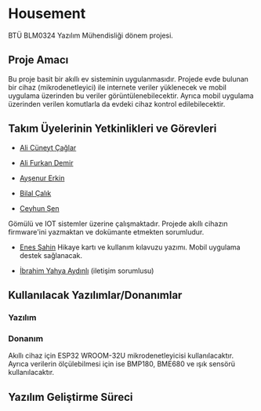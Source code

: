 # Housement

BTÜ BLM0324 Yazılım Mühendisliği dönem projesi.

## Proje Amacı

Bu proje basit bir akıllı ev sisteminin uygulanmasıdır. Projede evde bulunan bir cihaz (mikrodenetleyici) ile internete veriler yüklenecek ve mobil uygulama üzerinden bu veriler görüntülenebilecektir. Ayrıca mobil uygulama üzerinden verilen komutlarla da evdeki cihaz kontrol edilebilecektir.

## Takım Üyelerinin Yetkinlikleri ve Görevleri

* [Ali Cüneyt Çağlar](https://github.com/CuneytCaglar)



* [Ali Furkan Demir](https://github.com/AliFurkanDemir)



* [Ayşenur Erkin](https://github.com/Aysenur-Erkin)



* [Bilal Çalık](https://github.com/Bilalcalik)



* [Ceyhun Şen](https://github.com/ceyhunsen)

Gömülü ve IOT sistemler üzerine çalışmaktadır. Projede akıllı cihazın firmware'ini yazmaktan ve dokümante etmekten sorumludur.

* [Enes Şahin](https://github.com/enessahin450)
Hikaye kartı ve kullanım kılavuzu yazımı. Mobil uygulama destek sağlanacak.


* [İbrahim Yahya Aydınlı](https://github.com/ibrahimyahyaaydinli) (iletişim sorumlusu)

## Kullanılacak Yazılımlar/Donanımlar

### Yazılım



### Donanım

Akıllı cihaz için ESP32 WROOM-32U mikrodenetleyicisi kullanılacaktır. Ayrıca verilerin ölçülebilmesi için ise BMP180, BME680 ve ışık sensörü kullanılacaktır.

## Yazılım Geliştirme Süreci
